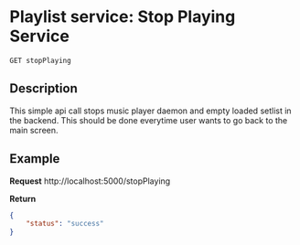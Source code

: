 # Playlist service: Stop Playing Service
    GET stopPlaying

## Description

This simple api call stops music player daemon and empty loaded setlist in the backend. This should be done everytime user wants to go back to the main screen.

## Example
**Request**
    http://localhost:5000/stopPlaying
    
**Return**
```json
{
    "status": "success"
}
```

